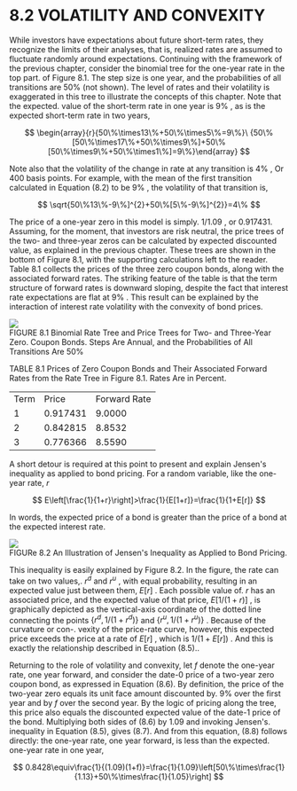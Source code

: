 # 8.2 VOLATILITY AND CONVEXITY  

While investors have expectations about future short-term rates, they recognize the limits of their analyses, that is, realized rates are assumed to fluctuate randomly around expectations. Continuing with the framework of the previous chapter, consider the binomial tree for the one-year rate in the top part. of Figure 8.1. The step size is one year, and the probabilities of all transitions are $50\%$ (not shown). The level of rates and their volatility is exaggerated in this tree to illustrate the concepts of this chapter. Note that the expected. value of the short-term rate in one year is $9\%$ , as is the expected short-term rate in two years,  

$$
\begin{array}{r}{50\%\times13\%+50\%\times5\%=9\%}\ {50\%[50\%\times17\%+50\%\times9\%]+50\%[50\%\times9\%+50\%\times1\%]=9\%}\end{array}
$$  

Note also that the volatility of the change in rate at any transition is $4\%$ , Or 400 basis points. For example, with the mean of the first transition calculated in Equation (8.2) to be $9\%$ , the volatility of that transition is,  

$$
\sqrt{50\%13\%-9\%]^{2}+50\%[5\%-9\%]^{2}}=4\%
$$  

The price of a one-year zero in this model is simply. $1/1.09$ , or 0.917431. Assuming, for the moment, that investors are risk neutral, the price trees of the two- and three-year zeros can be calculated by expected discounted value, as explained in the previous chapter. These trees are shown in the bottom of Figure 8.1, with the supporting calculations left to the reader. Table 8.1 collects the prices of the three zero coupon bonds, along with the associated forward rates. The striking feature of the table is that the term structure of forward rates is downward sloping, despite the fact that interest rate expectations are flat at $9\%$ . This result can be explained by the interaction of interest rate volatility with the convexity of bond prices.  

![](images/b5357265c248d862370cea4cebe6b9b23dac98060320ff4de3bc022c1d2fcd0a.jpg)  
FIGURE 8.1 Binomial Rate Tree and Price Trees for Two- and Three-Year Zero. Coupon Bonds. Steps Are Annual, and the Probabilities of All Transitions Are $50\%$  

TABLE 8.1 Prices of Zero Coupon Bonds and Their Associated Forward Rates from the Rate Tree in Figure 8.1. Rates Are in Percent.   


<html><body><table><tr><td>Term</td><td>Price</td><td>Forward Rate</td></tr><tr><td>1</td><td>0.917431</td><td>9.0000</td></tr><tr><td>2</td><td>0.842815</td><td>8.8532</td></tr><tr><td>3</td><td>0.776366</td><td>8.5590</td></tr></table></body></html>  

A short detour is required at this point to present and explain Jensen's inequality as applied to bond pricing. For a random variable, like the one-year rate, $r$  

$$
E\left[\frac{1}{1+r}\right]>\frac{1}{E[1+r]}=\frac{1}{1+E[r]}
$$  

In words, the expected price of a bond is greater than the price of a bond at the expected interest rate.  

![](images/d7528895cf70580f4c42ca74cb5d468f74b1cdb213096ab6874ad64d643b6b6d.jpg)  
FIGURe 8.2  An Illustration of Jensen's Inequality as Applied to Bond Pricing.  

This inequality is easily explained by Figure 8.2. In the figure, the rate can take on two values,. $r^{d}$ and $r^{u}$ , with equal probability, resulting in an expected value just between them, $E[r]$ . Each possible value of. $r$ has an associated price, and the expected value of that price, $E[1/(1+r)]$ , is graphically depicted as the vertical-axis coordinate of the dotted line connecting the points $\{r^{d},1/(1+r^{d})\}$ and $\{r^{u},1/(1+r^{u})\}$ . Because of the curvature or con-. vexity of the price-rate curve, however, this expected price exceeds the price at a rate of $E[r]$ , which is $1/(1+E[r])$ . And this is exactly the relationship described in Equation (8.5)..  

Returning to the role of volatility and convexity, let $f$ denote the one-year rate, one year forward, and consider the date-0 price of a two-year zero coupon bond, as expressed in Equation (8.6). By definition, the price of the two-year zero equals its unit face amount discounted by. $9\%$ over the first year and by $f$ over the second year. By the logic of pricing along the tree, this price also equals the discounted expected value of the date-1 price of the bond. Multiplying both sides of (8.6) by 1.09 and invoking Jensen's. inequality in Equation (8.5), gives (8.7). And from this equation, (8.8) follows directly: the one-year rate, one year forward, is less than the expected. one-year rate in one year,  

$$
0.8428\equiv\frac{1}{(1.09)(1+f)}=\frac{1}{1.09}\left[50\%\times\frac{1}{1.13}+50\%\times\frac{1}{1.05}\right]
$$  
